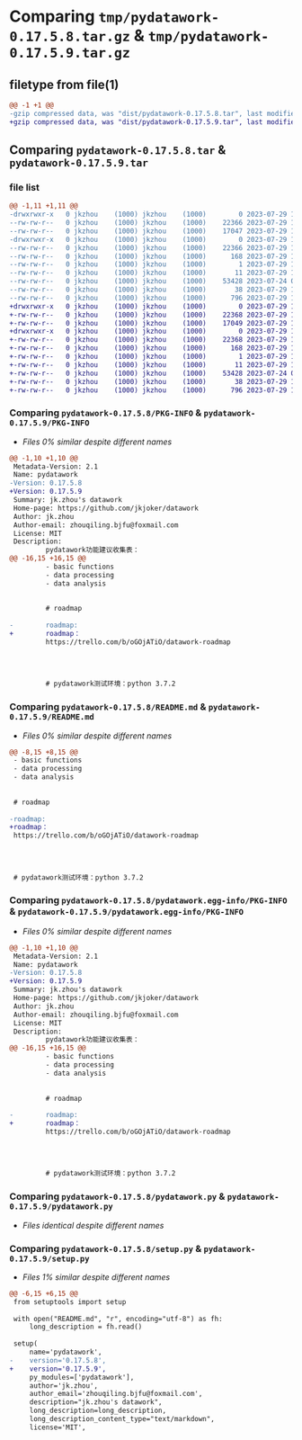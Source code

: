 # Comparing `tmp/pydatawork-0.17.5.8.tar.gz` & `tmp/pydatawork-0.17.5.9.tar.gz`

## filetype from file(1)

```diff
@@ -1 +1 @@
-gzip compressed data, was "dist/pydatawork-0.17.5.8.tar", last modified: Sat Jul 29 16:09:45 2023, max compression
+gzip compressed data, was "dist/pydatawork-0.17.5.9.tar", last modified: Sat Jul 29 16:12:22 2023, max compression
```

## Comparing `pydatawork-0.17.5.8.tar` & `pydatawork-0.17.5.9.tar`

### file list

```diff
@@ -1,11 +1,11 @@
-drwxrwxr-x   0 jkzhou    (1000) jkzhou    (1000)        0 2023-07-29 16:09:45.000000 pydatawork-0.17.5.8/
--rw-rw-r--   0 jkzhou    (1000) jkzhou    (1000)    22366 2023-07-29 16:09:45.000000 pydatawork-0.17.5.8/PKG-INFO
--rw-rw-r--   0 jkzhou    (1000) jkzhou    (1000)    17047 2023-07-29 16:07:37.000000 pydatawork-0.17.5.8/README.md
-drwxrwxr-x   0 jkzhou    (1000) jkzhou    (1000)        0 2023-07-29 16:09:45.000000 pydatawork-0.17.5.8/pydatawork.egg-info/
--rw-rw-r--   0 jkzhou    (1000) jkzhou    (1000)    22366 2023-07-29 16:09:45.000000 pydatawork-0.17.5.8/pydatawork.egg-info/PKG-INFO
--rw-rw-r--   0 jkzhou    (1000) jkzhou    (1000)      168 2023-07-29 16:09:45.000000 pydatawork-0.17.5.8/pydatawork.egg-info/SOURCES.txt
--rw-rw-r--   0 jkzhou    (1000) jkzhou    (1000)        1 2023-07-29 16:09:45.000000 pydatawork-0.17.5.8/pydatawork.egg-info/dependency_links.txt
--rw-rw-r--   0 jkzhou    (1000) jkzhou    (1000)       11 2023-07-29 16:09:45.000000 pydatawork-0.17.5.8/pydatawork.egg-info/top_level.txt
--rw-rw-r--   0 jkzhou    (1000) jkzhou    (1000)    53428 2023-07-24 01:35:40.000000 pydatawork-0.17.5.8/pydatawork.py
--rw-rw-r--   0 jkzhou    (1000) jkzhou    (1000)       38 2023-07-29 16:09:45.000000 pydatawork-0.17.5.8/setup.cfg
--rw-rw-r--   0 jkzhou    (1000) jkzhou    (1000)      796 2023-07-29 16:08:12.000000 pydatawork-0.17.5.8/setup.py
+drwxrwxr-x   0 jkzhou    (1000) jkzhou    (1000)        0 2023-07-29 16:12:22.000000 pydatawork-0.17.5.9/
+-rw-rw-r--   0 jkzhou    (1000) jkzhou    (1000)    22368 2023-07-29 16:12:22.000000 pydatawork-0.17.5.9/PKG-INFO
+-rw-rw-r--   0 jkzhou    (1000) jkzhou    (1000)    17049 2023-07-29 16:11:28.000000 pydatawork-0.17.5.9/README.md
+drwxrwxr-x   0 jkzhou    (1000) jkzhou    (1000)        0 2023-07-29 16:12:22.000000 pydatawork-0.17.5.9/pydatawork.egg-info/
+-rw-rw-r--   0 jkzhou    (1000) jkzhou    (1000)    22368 2023-07-29 16:12:22.000000 pydatawork-0.17.5.9/pydatawork.egg-info/PKG-INFO
+-rw-rw-r--   0 jkzhou    (1000) jkzhou    (1000)      168 2023-07-29 16:12:22.000000 pydatawork-0.17.5.9/pydatawork.egg-info/SOURCES.txt
+-rw-rw-r--   0 jkzhou    (1000) jkzhou    (1000)        1 2023-07-29 16:12:22.000000 pydatawork-0.17.5.9/pydatawork.egg-info/dependency_links.txt
+-rw-rw-r--   0 jkzhou    (1000) jkzhou    (1000)       11 2023-07-29 16:12:22.000000 pydatawork-0.17.5.9/pydatawork.egg-info/top_level.txt
+-rw-rw-r--   0 jkzhou    (1000) jkzhou    (1000)    53428 2023-07-24 01:35:40.000000 pydatawork-0.17.5.9/pydatawork.py
+-rw-rw-r--   0 jkzhou    (1000) jkzhou    (1000)       38 2023-07-29 16:12:22.000000 pydatawork-0.17.5.9/setup.cfg
+-rw-rw-r--   0 jkzhou    (1000) jkzhou    (1000)      796 2023-07-29 16:12:04.000000 pydatawork-0.17.5.9/setup.py
```

### Comparing `pydatawork-0.17.5.8/PKG-INFO` & `pydatawork-0.17.5.9/PKG-INFO`

 * *Files 0% similar despite different names*

```diff
@@ -1,10 +1,10 @@
 Metadata-Version: 2.1
 Name: pydatawork
-Version: 0.17.5.8
+Version: 0.17.5.9
 Summary: jk.zhou's datawork
 Home-page: https://github.com/jkjoker/datawork
 Author: jk.zhou
 Author-email: zhouqiling.bjfu@foxmail.com
 License: MIT
 Description: 
         pydatawork功能建议收集表：
@@ -16,15 +16,15 @@
         - basic functions
         - data processing
         - data analysis
         
         
         # roadmap
         
-        roadmap:
+        roadmap：
         https://trello.com/b/oGOjATiO/datawork-roadmap
         
         
         
         
         # pydatawork测试环境：python 3.7.2
```

### Comparing `pydatawork-0.17.5.8/README.md` & `pydatawork-0.17.5.9/README.md`

 * *Files 0% similar despite different names*

```diff
@@ -8,15 +8,15 @@
 - basic functions
 - data processing
 - data analysis
 
 
 # roadmap
 
-roadmap:
+roadmap：
 https://trello.com/b/oGOjATiO/datawork-roadmap
 
 
 
 
 # pydatawork测试环境：python 3.7.2
```

### Comparing `pydatawork-0.17.5.8/pydatawork.egg-info/PKG-INFO` & `pydatawork-0.17.5.9/pydatawork.egg-info/PKG-INFO`

 * *Files 0% similar despite different names*

```diff
@@ -1,10 +1,10 @@
 Metadata-Version: 2.1
 Name: pydatawork
-Version: 0.17.5.8
+Version: 0.17.5.9
 Summary: jk.zhou's datawork
 Home-page: https://github.com/jkjoker/datawork
 Author: jk.zhou
 Author-email: zhouqiling.bjfu@foxmail.com
 License: MIT
 Description: 
         pydatawork功能建议收集表：
@@ -16,15 +16,15 @@
         - basic functions
         - data processing
         - data analysis
         
         
         # roadmap
         
-        roadmap:
+        roadmap：
         https://trello.com/b/oGOjATiO/datawork-roadmap
         
         
         
         
         # pydatawork测试环境：python 3.7.2
```

### Comparing `pydatawork-0.17.5.8/pydatawork.py` & `pydatawork-0.17.5.9/pydatawork.py`

 * *Files identical despite different names*

### Comparing `pydatawork-0.17.5.8/setup.py` & `pydatawork-0.17.5.9/setup.py`

 * *Files 1% similar despite different names*

```diff
@@ -6,15 +6,15 @@
 from setuptools import setup
 
 with open("README.md", "r", encoding="utf-8") as fh:
     long_description = fh.read()
 
 setup(
     name='pydatawork',
-    version='0.17.5.8',
+    version='0.17.5.9',
     py_modules=['pydatawork'],
     author='jk.zhou',
     author_email='zhouqiling.bjfu@foxmail.com',
     description="jk.zhou's datawork",
     long_description=long_description,
     long_description_content_type="text/markdown",
     license='MIT',
```

